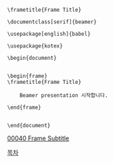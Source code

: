 ```
\frametitle{Frame Title}
```

```
\documentclass[serif]{beamer} 

\usepackage[english]{babel}

\usepackage{kotex} 

\begin{document}


\begin{frame}
\frametitle{Frame Title}

	Beamer presentation 시작합니다.

\end{frame}


\end{document}
```


[00040 Frame Subtitle](./00040_Frame_Subtitle.md)


[목차](./README.md)

